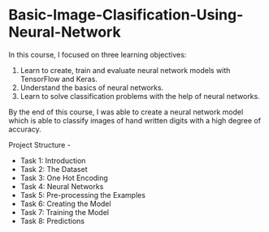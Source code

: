 # Basic-Image-Clasification-Using-Neural-Network

In this course, I focused on three learning objectives:

1. Learn to create, train and evaluate neural network models with TensorFlow and Keras.
2. Understand the basics of neural networks.
3. Learn to solve classification problems with the help of neural networks.

By the end of this course, I was able to create a neural network model which is able to classify images of hand written digits with a high degree of accuracy.

Project Structure - 

* Task 1: Introduction
* Task 2: The Dataset
* Task 3: One Hot Encoding
* Task 4: Neural Networks
* Task 5: Pre-processing the Examples
* Task 6: Creating the Model
* Task 7: Training the Model
* Task 8: Predictions
